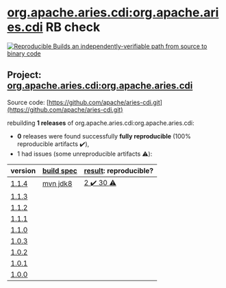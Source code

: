 [org.apache.aries.cdi:org.apache.aries.cdi](https://search.maven.org/artifact/org.apache.aries.cdi/org.apache.aries.cdi/) RB check
=======

[![Reproducible Builds](https://reproducible-builds.org/images/logos/rb.svg) an independently-verifiable path from source to binary code](https://reproducible-builds.org/)

## Project: [org.apache.aries.cdi:org.apache.aries.cdi](https://search.maven.org/artifact/org.apache.aries.cdi/org.apache.aries.cdi/)

Source code: [https://github.com/apache/aries-cdi.git](https://github.com/apache/aries-cdi.git)

rebuilding **1 releases** of org.apache.aries.cdi:org.apache.aries.cdi:
- **0** releases were found successfully **fully reproducible** (100% reproducible artifacts :heavy_check_mark:),
- 1 had issues (some unreproducible artifacts :warning:):

| version | [build spec](BUILDSPEC.md) | [result](https://reproducible-builds.org/docs/jvm/): reproducible? |
| -- | --------- | ------ |
| [1.1.4](https://search.maven.org/artifact/org.apache.aries.cdi/org.apache.aries.cdi/1.1.4/pom) | [mvn jdk8](aries-cdi-1.1.4.buildspec) | [2 :heavy_check_mark:  30 :warning:](org.apache.aries.cdi-1.1.4.buildcompare) |
| [1.1.3](https://search.maven.org/artifact/org.apache.aries.cdi/org.apache.aries.cdi/1.1.3/pom) | | |
| [1.1.2](https://search.maven.org/artifact/org.apache.aries.cdi/org.apache.aries.cdi/1.1.2/pom) | | |
| [1.1.1](https://search.maven.org/artifact/org.apache.aries.cdi/org.apache.aries.cdi/1.1.1/pom) | | |
| [1.1.0](https://search.maven.org/artifact/org.apache.aries.cdi/org.apache.aries.cdi/1.1.0/pom) | | |
| [1.0.3](https://search.maven.org/artifact/org.apache.aries.cdi/org.apache.aries.cdi/1.0.3/pom) | | |
| [1.0.2](https://search.maven.org/artifact/org.apache.aries.cdi/org.apache.aries.cdi/1.0.2/pom) | | |
| [1.0.1](https://search.maven.org/artifact/org.apache.aries.cdi/org.apache.aries.cdi/1.0.1/pom) | | |
| [1.0.0](https://search.maven.org/artifact/org.apache.aries.cdi/org.apache.aries.cdi/1.0.0/pom) | | |
